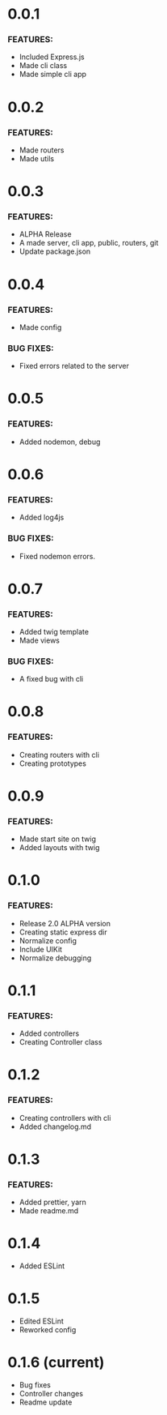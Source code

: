 # 0.0.1

### FEATURES:

- Included Express.js
- Made cli class
- Made simple cli app

# 0.0.2

### FEATURES:

- Made routers
- Made utils

# 0.0.3

### FEATURES:

- ALPHA Release
- A made server, cli app, public, routers, git
- Update package.json

# 0.0.4

### FEATURES:

- Made config

### BUG FIXES:

- Fixed errors related to the server

# 0.0.5

### FEATURES:

- Added nodemon, debug

# 0.0.6

### FEATURES:

- Added log4js

### BUG FIXES:

- Fixed nodemon errors.

# 0.0.7

### FEATURES:

- Added twig template
- Made views

### BUG FIXES:

- A fixed bug with cli

# 0.0.8

### FEATURES:

- Creating routers with cli
- Creating prototypes

# 0.0.9

### FEATURES:

- Made start site on twig
- Added layouts with twig

# 0.1.0

### FEATURES:

- Release 2.0 ALPHA version
- Creating static express dir
- Normalize config
- Include UIKit
- Normalize debugging

# 0.1.1

### FEATURES:

- Added controllers
- Creating Controller class

# 0.1.2 

### FEATURES:

- Creating controllers with cli
- Added changelog.md

# 0.1.3

### FEATURES:

- Added prettier, yarn
- Made readme.md

# 0.1.4

- Added ESLint

# 0.1.5

- Edited ESLint
- Reworked config

# 0.1.6 (current)
- Bug fixes
- Controller changes
- Readme update